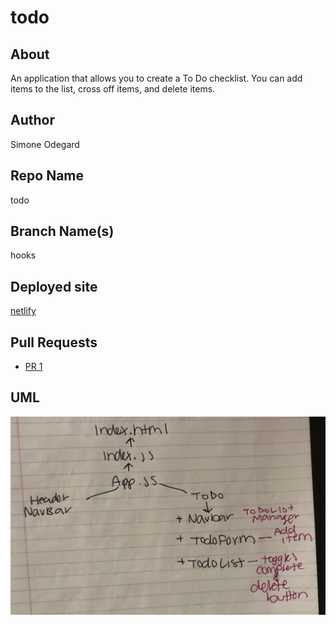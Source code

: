 # todo

## About

An application that allows you to create a To Do checklist. You can add items to the list, cross off items, and delete items.

## Author

Simone Odegard

## Repo Name

todo

## Branch Name(s)

hooks

## Deployed site

[netlify]()

## Pull Requests

- [PR 1](https://github.com/SimoneOdegard/resty/pull/1)

## UML

![UML](./assets/UML.JPG)